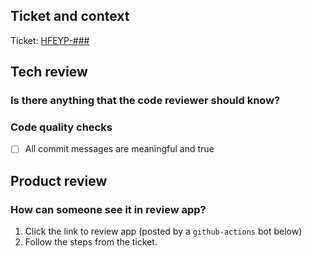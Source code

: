 ## Ticket and context

Ticket: [HFEYP-###](https://dfedigital.atlassian.net/browse/HFEYP-###)
## Tech review

### Is there anything that the code reviewer should know?

### Code quality checks
- [ ] All commit messages are meaningful and true

## Product review

### How can someone see it in review app?
1. Click the link to review app (posted by a `github-actions` bot below)
2. Follow the steps from the ticket.